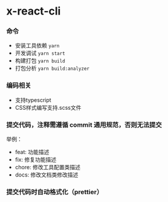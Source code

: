 # x-react-cli

### 命令

+ 安装工具依赖 `yarn`
+ 开发调试 `yarn start`
+ 构建打包 `yarn build`
+ 打包分析 `yarn build:analyzer`

### 编码相关

+ 支持typescript
+ CSS样式编写支持.scss文件


### 提交代码，注释需遵循 commit 通用规范，否则无法提交

举例：
- feat: 功能描述
- fix: 修复功能描述
- chore: 修改工具配置类描述
- docs: 修改文档类修改描述

### 提交代码时自动格式化（prettier）
